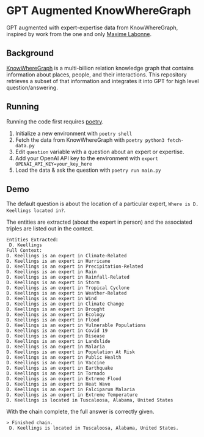 # GPT Augmented KnowWhereGraph

GPT augmented with expert-expertise data from KnowWhereGraph, inspired by work from the one and only [Maxime Labonne](https://github.com/mlabonne).

## Background

[KnowWhereGraph](knowwheregraph.org) is a multi-billion relation knowledge graph that contains information about places, people, and their interactions. This repository retrieves a subset of that information and integrates it into GPT for high level question/answering.

## Running

Running the code first requires [poetry](https://python-poetry.org/docs/).

1. Initialize a new environment with `poetry shell`
2. Fetch the data from KnowWhereGraph with `poetry python3 fetch-data.py`
3. Edit `question` variable with a question about an expert or expertise.
4. Add your OpenAI API key to the environment with `export OPENAI_API_KEY=your_key_here` 
4. Load the data & ask the question with `poetry run main.py`

## Demo

The default question is about the location of a particular expert, `Where is D. Keellings located in?`.

The entities are extracted (about the expert in person) and the associated triples are listed out in the context.

```commandline
Entities Extracted:
 D. Keellings
Full Context:
D. Keellings is an expert in Climate-Related
D. Keellings is an expert in Hurricane
D. Keellings is an expert in Precipitation-Related
D. Keellings is an expert in Rain
D. Keellings is an expert in Rainfall-Related
D. Keellings is an expert in Storm
D. Keellings is an expert in Tropical Cyclone
D. Keellings is an expert in Weather-Related
D. Keellings is an expert in Wind
D. Keellings is an expert in Climate Change
D. Keellings is an expert in Drought
D. Keellings is an expert in Ecology
D. Keellings is an expert in Flood
D. Keellings is an expert in Vulnerable Populations
D. Keellings is an expert in Covid 19
D. Keellings is an expert in Disease
D. Keellings is an expert in Landslide
D. Keellings is an expert in Malaria
D. Keellings is an expert in Population At Risk
D. Keellings is an expert in Public Health
D. Keellings is an expert in Vaccine
D. Keellings is an expert in Earthquake
D. Keellings is an expert in Tornado
D. Keellings is an expert in Extreme Flood
D. Keellings is an expert in Heat Wave
D. Keellings is an expert in Falciparum Malaria
D. Keellings is an expert in Extreme Temperature
D. Keellings is located in Tuscaloosa, Alabama, United States
```

With the chain complete, the full answer is correctly given.
```commandline
> Finished chain.
 D. Keellings is located in Tuscaloosa, Alabama, United States.
```
